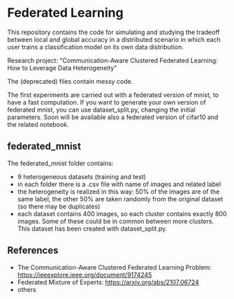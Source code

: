 # Federated Learning

This repository contains the code for simulating and studying the tradeoff between local and global accuracy in a distributed scenario
in which each user trains a classification model on its own data distribution.

Research project: "Communication-Aware Clustered Federated Learning: How to Leverage Data Heterogeneity"

The (deprecated) files contain messy code. 

The first experiments are carried out with a federated version of mnist, to have a fast computation. If you want to generate your own version of federated mnist, you can use dataset_split.py, changing the initial parameters. Soon will be available also a federated version of cifar10 and the related notebook.

## federated_mnist 
The federated_mnist folder contains:
- 9 heterogeneous datasets (training and test)
- in each folder there is a .csv file with name of images and related label
- the heterogeneity is realized in this way: 50% of the images are of the same label, the other 50% are taken randomly from the original dataset (so there may be duplicates)
- each dataset contains 400 images, so each cluster contains exactly 800 images. Some of these could be in common between more clusters.
This dataset has been created with dataset_split.py.

## References
- The Communication-Aware Clustered Federated Learning Problem: https://ieeexplore.ieee.org/document/9174245
- Federated Mixture of Experts: https://arxiv.org/abs/2107.06724
- others



